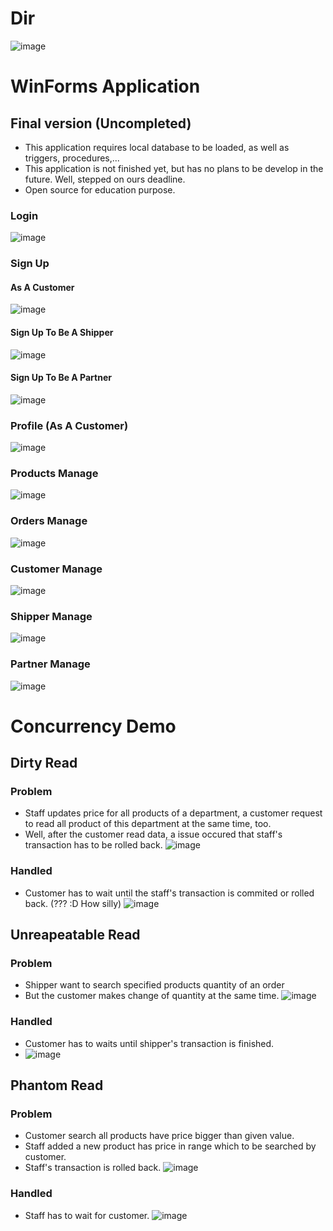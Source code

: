 # Dir
![image](https://user-images.githubusercontent.com/58219087/146987724-fc9fdc15-36b9-4bd4-9886-17c541d497e6.png)
# WinForms Application
## Final version (Uncompleted)
- This application requires local database to be loaded, as well as triggers, procedures,...
- This application is not finished yet, but has no plans to be develop in the future. Well, stepped on ours deadline.
- Open source for education purpose.
### Login
![image](https://user-images.githubusercontent.com/58219087/146988226-063f78bf-5296-4fd5-98a4-983031efdf9a.png)
### Sign Up
#### As A Customer
![image](https://user-images.githubusercontent.com/58219087/146988284-c4b95f7a-39f7-49e5-897e-c3a5c72e4933.png)
#### Sign Up To Be A Shipper
![image](https://user-images.githubusercontent.com/58219087/146988429-18cbbd6f-4a04-43dc-a862-454b366e5da0.png)
#### Sign Up To Be A Partner
![image](https://user-images.githubusercontent.com/58219087/146988589-239fc824-fd01-491d-96e2-25bfa443441e.png)


### Profile (As A Customer)
![image](https://user-images.githubusercontent.com/58219087/146988697-510d8ea3-36ea-4f8b-8c5d-b1a77f40d69f.png)
### Products Manage
![image](https://user-images.githubusercontent.com/58219087/146988853-610d1d0f-96dc-487d-a083-f60ff7fb235e.png)
### Orders Manage
![image](https://user-images.githubusercontent.com/58219087/146989011-02aba267-80bd-4cd6-a24f-99bf7c90380d.png)
### Customer Manage
![image](https://user-images.githubusercontent.com/58219087/146989079-a7752c33-1804-462c-8060-c2007d7fbe86.png)
### Shipper Manage
![image](https://user-images.githubusercontent.com/58219087/146989131-3aee443f-2870-48e9-ab40-bc1c76babcb2.png)
### Partner Manage
![image](https://user-images.githubusercontent.com/58219087/146989181-accc52c0-7686-4d6b-a51b-9dd76232cc2a.png)

# Concurrency Demo
## Dirty Read
### Problem
- Staff updates price for all products of a department, a customer request to read all product of this department at the same time, too.
- Well, after the customer read data, a issue occured that staff's transaction has to be rolled back.
![image](https://user-images.githubusercontent.com/58219087/146990383-d322a67d-b787-4c09-b227-70a62ae48099.png)
### Handled
- Customer has to wait until the staff's transaction is commited or rolled back. (??? :D How silly)
![image](https://user-images.githubusercontent.com/58219087/146991340-f6a8a5cf-d05e-4b23-b364-52caa7f29906.png)
## Unreapeatable Read
### Problem
- Shipper want to search specified products quantity of an order
- But the customer makes change of quantity at the same time.
![image](https://user-images.githubusercontent.com/58219087/146991807-a3f9e0b3-9f1a-4f34-a950-cbd0bc22a0d9.png)
### Handled
- Customer has to waits until shipper's transaction is finished.
- ![image](https://user-images.githubusercontent.com/58219087/146991969-73007e2d-d3bc-48bf-b663-05e40242621f.png)
## Phantom Read
### Problem
- Customer search all products have price bigger than given value.
- Staff added a new product has price in range which to be searched by customer.
- Staff's transaction is rolled back.
![image](https://user-images.githubusercontent.com/58219087/146992517-3074ff30-8eee-485d-85b5-3d4ec315ba2b.png)
### Handled
- Staff has to wait for customer.
![image](https://user-images.githubusercontent.com/58219087/146992772-f83a572c-d2b6-47ff-ab63-2847de8ca848.png)
